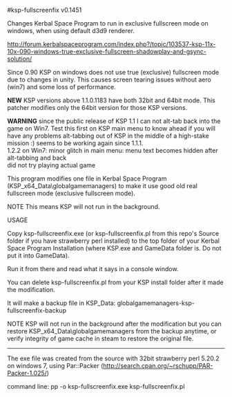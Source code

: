 #ksp-fullscreenfix v0.1451

Changes Kerbal Space Program to run in exclusive fullscreen mode on windows,
when using default d3d9 renderer.

http://forum.kerbalspaceprogram.com/index.php?/topic/103537-ksp-11x-10x-090-windows-true-exclusive-fullscreen-shadowplay-and-gsync-solution/

Since 0.90 KSP on windows does not use true (exclusive) fullscreen mode
due to changes in unity. This causes screen tearing issues without aero
(win7) and some loss of performance.

**NEW** KSP versions above 1.1.0.1183 have both 32bit and 64bit mode.
This patcher modifies only the 64bit version for those KSP versions.

**WARNING** since the public release of KSP 1.1 I can not alt-tab back into the game on Win7.
Test this first on KSP main menu to know ahead if you will have any problems
alt-tabbing out of KSP in the middle of a high-stake mission :)
seems to be working again since 1.1.1.  
1.2.2 on Win7: minor glitch in main menu:  menu text becomes hidden after alt-tabbing and back  
did not try playing actual game

This program modifies one file in Kerbal Space Program (KSP_x64_Data\globalgamemanagers)
to make it use good old real fullscreen mode (exclusive fullscreen mode).

NOTE This means KSP will not run in the background.

 USAGE
 
Copy ksp-fullscreenfix.exe (or ksp-fullscreenfix.pl from this repo's Source
folder if you have strawberry perl installed) to the top folder of your Kerbal
Space Program Installation (where KSP.exe and GameData folder is. Do not put
it into GameData).

Run it from there and read what it says in a console window.

You can delete ksp-fullscreenfix.pl from your KSP install folder after it
made the modification.

It will make a backup file in KSP_Data: globalgamemanagers-ksp-fullscreenfix-backup

NOTE KSP will not run in the background after the modification
but you can restore KSP_x64_Data\globalgamemanagers from the backup anytime, or verify
integrity of game cache in steam to restore the original file.

----------------------------------------------------------------------

The exe file was created from the source with 32bit strawberry perl 5.20.2
on windows 7, using Par::Packer (http://search.cpan.org/~rschupp/PAR-Packer-1.025/)

command line:
pp -o ksp-fullscreenfix.exe ksp-fullscreenfix.pl
